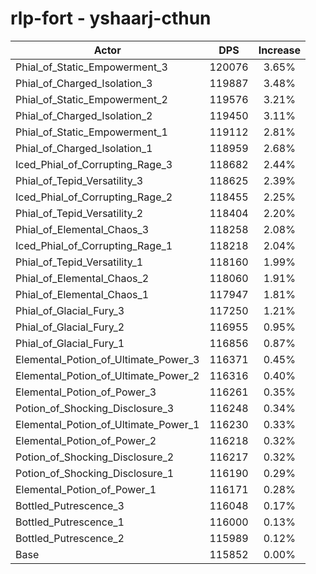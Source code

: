 # rlp-fort - yshaarj-cthun
| Actor | DPS | Increase |
|---|:---:|:---:|
|Phial_of_Static_Empowerment_3|120076|3.65%|
|Phial_of_Charged_Isolation_3|119887|3.48%|
|Phial_of_Static_Empowerment_2|119576|3.21%|
|Phial_of_Charged_Isolation_2|119450|3.11%|
|Phial_of_Static_Empowerment_1|119112|2.81%|
|Phial_of_Charged_Isolation_1|118959|2.68%|
|Iced_Phial_of_Corrupting_Rage_3|118682|2.44%|
|Phial_of_Tepid_Versatility_3|118625|2.39%|
|Iced_Phial_of_Corrupting_Rage_2|118455|2.25%|
|Phial_of_Tepid_Versatility_2|118404|2.20%|
|Phial_of_Elemental_Chaos_3|118258|2.08%|
|Iced_Phial_of_Corrupting_Rage_1|118218|2.04%|
|Phial_of_Tepid_Versatility_1|118160|1.99%|
|Phial_of_Elemental_Chaos_2|118060|1.91%|
|Phial_of_Elemental_Chaos_1|117947|1.81%|
|Phial_of_Glacial_Fury_3|117250|1.21%|
|Phial_of_Glacial_Fury_2|116955|0.95%|
|Phial_of_Glacial_Fury_1|116856|0.87%|
|Elemental_Potion_of_Ultimate_Power_3|116371|0.45%|
|Elemental_Potion_of_Ultimate_Power_2|116316|0.40%|
|Elemental_Potion_of_Power_3|116261|0.35%|
|Potion_of_Shocking_Disclosure_3|116248|0.34%|
|Elemental_Potion_of_Ultimate_Power_1|116230|0.33%|
|Elemental_Potion_of_Power_2|116218|0.32%|
|Potion_of_Shocking_Disclosure_2|116217|0.32%|
|Potion_of_Shocking_Disclosure_1|116190|0.29%|
|Elemental_Potion_of_Power_1|116171|0.28%|
|Bottled_Putrescence_3|116048|0.17%|
|Bottled_Putrescence_1|116000|0.13%|
|Bottled_Putrescence_2|115989|0.12%|
|Base|115852|0.00%|
